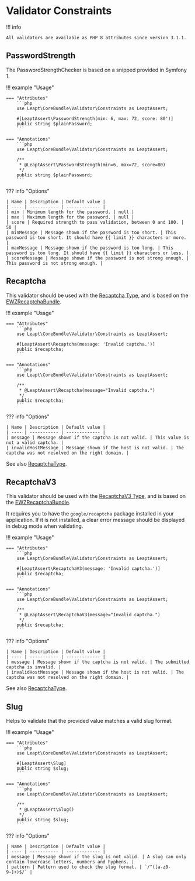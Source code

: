 # Validator Constraints

!!! info

    All validators are available as PHP 8 attributes since version 3.1.1.

## PasswordStrength

The PasswordStrengthChecker is based on a snipped provided in Symfony 1.

!!! example "Usage"

    === "Attributes"
        ```php
        use Leapt\CoreBundle\Validator\Constraints as LeaptAssert;
    
        #[LeaptAssert\PasswordStrength(min: 6, max: 72, score: 80')]
        public string $plainPassword;
        ```
    
    === "Annotations"
        ```php
        use Leapt\CoreBundle\Validator\Constraints as LeaptAssert;
    
        /**
         * @LeaptAssert\PasswordStrength(min=6, max=72, score=80)
         */
        public string $plainPassword;
        ```

??? info "Options"

    | Name | Description | Default value |
    | ---- | ----------- | ------------- |
    | min | Minimum length for the password. | null |
    | max | Maximum length for the password. | null |
    | score | Required strength to pass validation, between 0 and 100. | 50 |
    | minMessage | Message shown if the password is too short. | This password is too short. It should have {{ limit }} characters or more. |
    | maxMessage | Message shown if the password is too long. | This password is too long. It should have {{ limit }} characters or less. |
    | scoreMessage | Message shown if the password is not strong enough. | This password is not strong enough. |

## Recaptcha

This validator should be used with the [Recaptcha Type](form_types.md#recaptcha-type), and is based on the
[EWZRecaptchaBundle](https://github.com/excelwebzone/EWZRecaptchaBundle/).

!!! example "Usage"

    === "Attributes"
        ```php
        use Leapt\CoreBundle\Validator\Constraints as LeaptAssert;

        #[LeaptAssert\Recaptcha(message: 'Invalid captcha.')]
        public $recaptcha;
        ```
    
    === "Annotations"
        ```php
        use Leapt\CoreBundle\Validator\Constraints as LeaptAssert;

        /**
         * @LeaptAssert\Recaptcha(message="Invalid captcha.")
         */
        public $recaptcha;
        ```

??? info "Options"

    | Name | Description | Default value |
    | ---- | ----------- | ------------- |
    | message | Message shown if the captcha is not valid. | This value is not a valid captcha. |
    | invalidHostMessage | Message shown if the host is not valid. | The captcha was not resolved on the right domain. |

See also [RecaptchaType](form_types.md#recaptcha-type).

## RecaptchaV3

This validator should be used with the [RecaptchaV3 Type](form_types.md#recaptchav3-type), and is based on the
[EWZRecaptchaBundle](https://github.com/excelwebzone/EWZRecaptchaBundle/).

It requires you to have the `google/recaptcha` package installed in your application. If it is not installed, a clear
error message should be displayed in debug mode when validating.

!!! example "Usage"

    === "Attributes"
        ```php
        use Leapt\CoreBundle\Validator\Constraints as LeaptAssert;

        #[LeaptAssert\RecaptchaV3(message: 'Invalid captcha.')]
        public $recaptcha;
        ```
    
    === "Annotations"
        ```php
        use Leapt\CoreBundle\Validator\Constraints as LeaptAssert;

        /**
         * @LeaptAssert\RecaptchaV3(message="Invalid captcha.")
         */
        public $recaptcha;
        ```

??? info "Options"

    | Name | Description | Default value |
    | ---- | ----------- | ------------- |
    | message | Message shown if the captcha is not valid. | The submitted captcha is invalid. |
    | invalidHostMessage | Message shown if the host is not valid. | The captcha was not resolved on the right domain. |

See also [RecaptchaType](form_types.md#recaptchav3-type).

## Slug

Helps to validate that the provided value matches a valid slug format.

!!! example "Usage"

    === "Attributes"
        ```php
        use Leapt\CoreBundle\Validator\Constraints as LeaptAssert;
    
        #[LeaptAssert\Slug]
        public string $slug;
        ```
    
    === "Annotations"
        ```php
        use Leapt\CoreBundle\Validator\Constraints as LeaptAssert;
    
        /**
         * @LeaptAssert\Slug()
         */
        public string $slug;
        ```

??? info "Options"

    | Name | Description | Default value |
    | ---- | ----------- | ------------- |
    | message | Message shown if the slug is not valid. | A slug can only contain lowercase letters, numbers and hyphens. |
    | pattern | Pattern used to check the slug format. | `/^([a-z0-9-]+)$/` |
